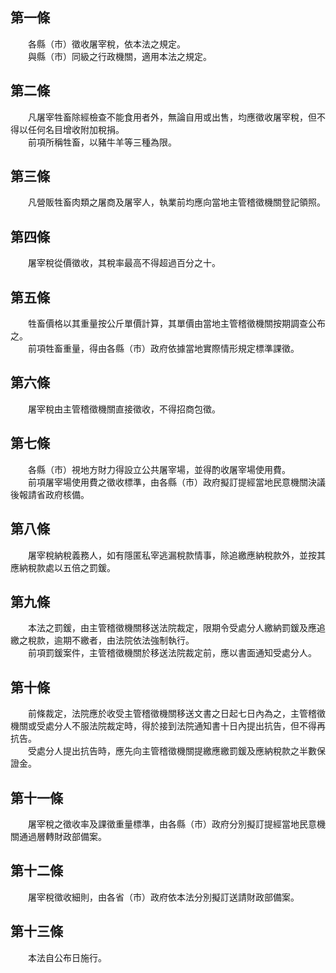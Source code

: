 第一條 
-------
　　各縣（市）徵收屠宰稅，依本法之規定。  
　　與縣（市）同級之行政機關，適用本法之規定。  


第二條 
-------
　　凡屠宰牲畜除經檢查不能食用者外，無論自用或出售，均應徵收屠宰稅，但不得以任何名目增收附加稅捐。  
　　前項所稱牲畜，以豬牛羊等三種為限。  


第三條 
-------
　　凡營販牲畜肉類之屠商及屠宰人，執業前均應向當地主管稽徵機關登記領照。  


第四條 
-------
　　屠宰稅從價徵收，其稅率最高不得超過百分之十。  


第五條 
-------
　　牲畜價格以其重量按公斤單價計算，其單價由當地主管稽徵機關按期調查公布之。  
　　前項牲畜重量，得由各縣（市）政府依據當地實際情形規定標準課徵。  


第六條 
-------
　　屠宰稅由主管稽徵機關直接徵收，不得招商包徵。  


第七條 
-------
　　各縣（市）視地方財力得設立公共屠宰場，並得酌收屠宰場使用費。  
　　前項屠宰場使用費之徵收標準，由各縣（市）政府擬訂提經當地民意機關決議後報請省政府核備。  


第八條 
-------
　　屠宰稅納稅義務人，如有隱匿私宰逃漏稅款情事，除追繳應納稅款外，並按其應納稅款處以五倍之罰鍰。  


第九條 
-------
　　本法之罰鍰，由主管稽徵機關移送法院裁定，限期令受處分人繳納罰鍰及應追繳之稅款，逾期不繳者，由法院依法強制執行。  
　　前項罰鍰案件，主管稽徵機關於移送法院裁定前，應以書面通知受處分人。  


第十條 
-------
　　前條裁定，法院應於收受主管稽徵機關移送文書之日起七日內為之，主管稽徵機關或受處分人不服法院裁定時，得於接到法院通知書十日內提出抗告，但不得再抗告。  
　　受處分人提出抗告時，應先向主管稽徵機關提繳應繳罰鍰及應納稅款之半數保證金。  


第十一條 
---------
　　屠宰稅之徵收率及課徵重量標準，由各縣（市）政府分別擬訂提經當地民意機關通過層轉財政部備案。  


第十二條 
---------
　　屠宰稅徵收細則，由各省（市）政府依本法分別擬訂送請財政部備案。  


第十三條 
---------
　　本法自公布日施行。